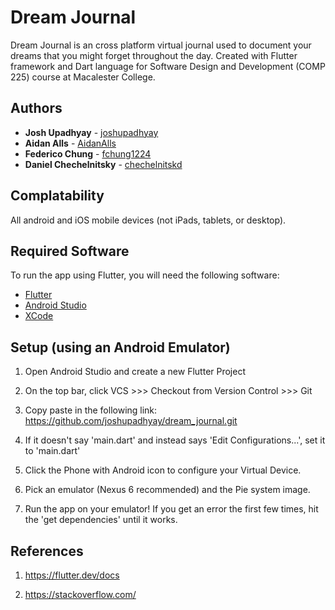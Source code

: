 # Dream Journal
Dream Journal is an cross platform virtual journal used to document your dreams that you might forget
throughout the day. Created with Flutter framework and Dart language for Software Design and
Development (COMP 225) course at Macalester College.

## Authors

* **Josh Upadhyay** - [joshupadhyay](https://github.com/joshupadhyay)
* **Aidan Alls** - [AidanAlls](https://github.com/AidanAlls)
* **Federico Chung** - [fchung1224](https://github.com/fchung1224)
* **Daniel Chechelnitsky** - [chechelnitskd](https://github.com/chechelnitskd)

## Complatability

All android and iOS mobile devices (not iPads, tablets, or desktop).

## Required Software

To run the app using Flutter, you will need the following software:
* [Flutter](https://flutter.dev/docs/get-started/install)
* [Android Studio](https://developer.android.com/studio/index.html#downloads)
* [XCode](https://developer.apple.com/xcode/)

## Setup (using an Android Emulator)

1. Open Android Studio and create a new Flutter Project

2. On the top bar, click VCS >>> Checkout from Version Control >>> Git

3. Copy paste in the following link: https://github.com/joshupadhyay/dream_journal.git

4. If it doesn't say 'main.dart' and instead says 'Edit Configurations...', set it to 'main.dart'

5. Click the Phone with Android icon to configure your Virtual Device.

6. Pick an emulator (Nexus 6 recommended) and the Pie system image.

7. Run the app on your emulator! If you get an error the first few times, hit the 'get dependencies'
until it works.

## References

1) https://flutter.dev/docs

2) https://stackoverflow.com/